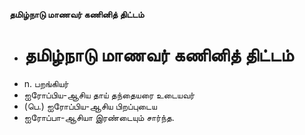**தமிழ்நாடு மாணவர் கணினித் திட்டம்**
- # தமிழ்நாடு மாணவர் கணினித் திட்டம்
- n. பறங்கியர்
- ஐரோப்பிய-ஆசிய தாய் தந்தையரை உடையவர்
- (பெ.) ஐரோப்பிய-ஆசிய பிறப்புடைய
-  ஐரோப்பா-ஆசியா இரண்டையும் சார்ந்த.

